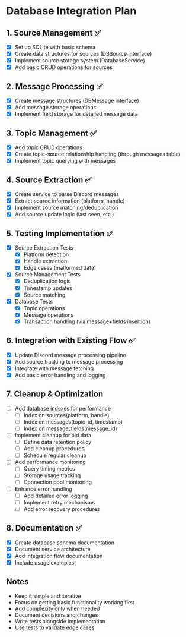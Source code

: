 # Database Integration Plan

## 1. Source Management ✅
- [x] Set up SQLite with basic schema
- [x] Create data structures for sources (DBSource interface)
- [x] Implement source storage system (DatabaseService)
- [x] Add basic CRUD operations for sources

## 2. Message Processing ✅
- [x] Create message structures (DBMessage interface)
- [x] Add message storage operations
- [x] Implement field storage for detailed message data

## 3. Topic Management ✅
- [x] Add topic CRUD operations
- [x] Create topic-source relationship handling (through messages table)
- [x] Implement topic querying with messages

## 4. Source Extraction ✅
- [x] Create service to parse Discord messages
- [x] Extract source information (platform, handle)
- [x] Implement source matching/deduplication
- [x] Add source update logic (last seen, etc.)

## 5. Testing Implementation ✅
- [x] Source Extraction Tests
  - [x] Platform detection
  - [x] Handle extraction
  - [x] Edge cases (malformed data)
- [x] Source Management Tests
  - [x] Deduplication logic
  - [x] Timestamp updates
  - [x] Source matching
- [x] Database Tests
  - [x] Topic operations
  - [x] Message operations
  - [x] Transaction handling (via message+fields insertion)

## 6. Integration with Existing Flow ✅
- [x] Update Discord message processing pipeline
- [x] Add source tracking to message processing
- [x] Integrate with message fetching
- [x] Add basic error handling and logging

## 7. Cleanup & Optimization
- [ ] Add database indexes for performance
  - [ ] Index on sources(platform, handle)
  - [ ] Index on messages(topic_id, timestamp)
  - [ ] Index on message_fields(message_id)
- [ ] Implement cleanup for old data
  - [ ] Define data retention policy
  - [ ] Add cleanup procedures
  - [ ] Schedule regular cleanup
- [ ] Add performance monitoring
  - [ ] Query timing metrics
  - [ ] Storage usage tracking
  - [ ] Connection pool monitoring
- [ ] Enhance error handling
  - [ ] Add detailed error logging
  - [ ] Implement retry mechanisms
  - [ ] Add error recovery procedures

## 8. Documentation ✅
- [x] Create database schema documentation
- [x] Document service architecture
- [x] Add integration flow documentation
- [x] Include usage examples

## Notes
- Keep it simple and iterative
- Focus on getting basic functionality working first
- Add complexity only when needed
- Document decisions and changes
- Write tests alongside implementation
- Use tests to validate edge cases 